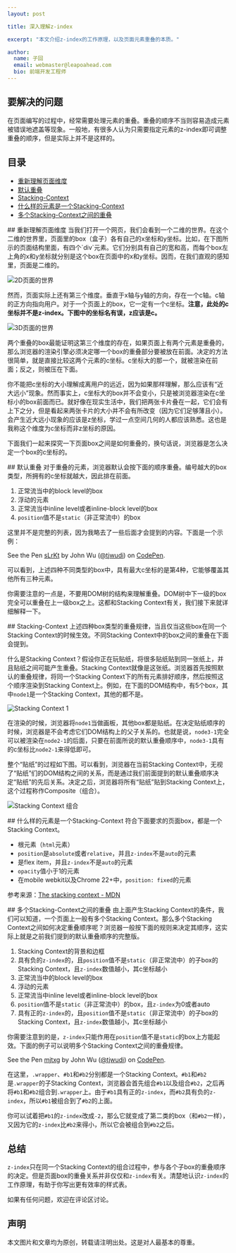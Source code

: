 ```yaml
---
layout: post

title: 深入理解z-index

excerpt: "本文介绍z-index的工作原理，以及页面元素重叠的本质。"

author:
  name: 子回
  email: webmaster@leapoahead.com
  bio: 前端开发工程师
---
```


## 要解决的问题
在页面编写的过程中，经常需要处理元素的重叠。重叠的顺序不当则容易造成元素被错误地遮盖等现象。一般地，有很多人认为只需要指定元素的z-index即可调整重叠的顺序，但是实际上并不是这样的。

## 目录

- [重新理解页面维度](#重新理解页面维度)
- [默认重叠](#默认重叠)
- [Stacking-Context](#Stacking-Context)
- [什么样的元素是一个Stacking-Context](#什么样的元素是一个Stacking-Context)
- [多个Stacking-Context之间的重叠](#多个Stacking-Context之间的重叠)

<div id="重新理解页面维度"></div>
## 重新理解页面维度
当我们打开一个网页，我们会看到一个二维的世界。在这个二维的世界里，页面里的box（盒子）各有自己的x坐标和y坐标。比如，在下图所示的页面结构里面，有四个`div`元素。它们分别具有自己的宽和高，而每个box左上角的x和y坐标就分别是这个box在页面中的x和y坐标。因而，在我们直观的感知里，页面是二维的。

![2D页面的世界](http://ww4.sinaimg.cn/mw690/6aadf779gw1eheltpc2g7j211q0t075u.jpg)


然而，页面实际上还有第三个维度。垂直于x轴与y轴的方向，存在一个c轴。c轴的正方向指向用户。对于一个页面上的box，它一定有一个c坐标。**注意，此处的c坐标并不是z-index。下图中的坐标名有误，z应该是c。**

![3D页面的世界](http://ww3.sinaimg.cn/mw690/6aadf779gw1eheltpv2fij209x06ojrb.jpg)

两个重叠的box最能证明这第三个维度的存在，如果页面上有两个元素是重叠的，那么浏览器的渲染引擎必须决定哪一个box的重叠部分要被放在前面。决定的方法很简单，就是直接比较这两个元素的c坐标。c坐标大的那一个，就被渲染在前面；反之，则被压在下面。

你不能把c坐标的大小理解成离用户的远近，因为如果那样理解，那么应该有“近大远小”现象。然而事实上，c坐标大的box并不会变小，只是被浏览器渲染在c坐标小的box前面而已。就好像在现实生活中，我们把两张卡片叠在一起，它们会有上下之分，但是看起来两张卡片的大小并不会有所改变（因为它们足够薄且小）。会产生近大远小现象的应该是z坐标，学过一点空间几何的人都应该熟悉。这也是我称这个维度为c坐标而非z坐标的原因。

下面我们一起来探究一下页面box之间是如何重叠的，换句话说，浏览器是怎么决定一个box的c坐标的。

<div id="默认重叠"></div>
## 默认重叠
对于重叠的元素，浏览器默认会按下面的顺序重叠。编号越大的box类型，所拥有的c坐标就越大，因此排在前面。

1. 正常流当中的block level的box
2. 浮动的元素
3. 正常流当中inline level或者inline-block level的box
4. `position`值不是`static`（非正常流中）的box

这里并不是完整的列表，因为我略去了一些后面才会提到的内容。下面是一个示例：

<p data-height="268" data-theme-id="0" data-slug-hash="sLrKt" data-default-tab="result" class='codepen'>See the Pen <a href='http://codepen.io/tjwudi/pen/sLrKt/'>sLrKt</a> by John Wu (<a href='http://codepen.io/tjwudi'>@tjwudi</a>) on <a href='http://codepen.io'>CodePen</a>.</p>
<script async="async" src="//codepen.io/assets/embed/ei.js"></script>

可以看到，上述四种不同类型的box中，具有最大c坐标的是第4种，它能够覆盖其他所有三种元素。

你需要注意的一点是，不要用DOM树的结构来理解重叠。DOM树中下一级的box完全可以重叠在上一级box之上。这都和Stacking Context有关，我们接下来就详细解释一下。

<div id="Stacking-Context"></div>
## Stacking-Context
上述四种box类型的重叠规律，当且仅当这些box在同一个Stacking Context的时候生效。不同Stacking Context中的box之间的重叠在下面会提到。

什么是Stacking Context？假设你正在玩贴纸，将很多贴纸贴到同一张纸上，并且贴纸之间可能产生重叠。Stacking Context就像是这张纸。浏览器首先按照默认的重叠规律，将同一个Stacking Context下的所有元素排好顺序，然后按照这个顺序渲染到Stacking Context上。例如，在下面的DOM结构中，有5个box，其中`node1`是一个Stacking Context，其他的都不是。

![Stacking Context 1](http://ww3.sinaimg.cn/mw690/6aadf779gw1eheltrbayzj20d109et8u.jpg)

在渲染的时候，浏览器将`node1`当做画板，其他box都是贴纸。在决定贴纸顺序的时候，浏览器是不会考虑它们DOM结构上的父子关系的。也就是说，`node3-1`完全可以被渲染在`node2-1`的后面，只要在前面所说的默认重叠顺序中，`node3-1`具有的c坐标比`node2-1`来得低即可。

整个“贴纸”的过程如下图。可以看到，浏览器在当前Stacking Context中，无视了“贴纸”们的DOM结构之间的关系，而是通过我们前面提到的默认重叠顺序决定“贴纸”的先后关系。决定之后，浏览器将所有“贴纸”贴到Stacking Context上，这个过程称作Composite（组合）。

![Stacking Context 组合](http://ww4.sinaimg.cn/mw690/6aadf779gw1eheltrvlgsj20yk14v40k.jpg)

<div id="什么样的元素是一个Stacking-Context"></div>
## 什么样的元素是一个Stacking-Context
符合下面要求的页面box，都是一个Stacking Context。

- 根元素（`html`元素）
- `position`是`absolute`或者`relative`，并且`z-index`不是`auto`的元素
- 是flex item，并且`z-index`不是`auto`的元素
- `opacity`值小于1的元素
- 在mobile webkit以及Chrome 22+中，`position: fixed`的元素

参考来源：[The stacking context - MDN](https://developer.mozilla.org/en-US/docs/Web/Guide/CSS/Understanding_z_index/The_stacking_context)

<div id="多个Stacking-Context之间的重叠"></div>
## 多个Stacking-Context之间的重叠
由上面产生Stacking Context的条件，我们可以知道，一个页面上一般有多个Stacking Context。那么多个Stacking Context之间如何决定重叠顺序呢？浏览器一般按下面的规则来决定其顺序，这实际上就是之前我们提到的默认重叠顺序的完整版。

1. Stacking Context的背景和边框
2. 具有负的`z-index`的，且`position`值不是`static`（非正常流中）的子box的Stacking Context，且`z-index`数值越小，其c坐标越小
3. 正常流当中的block level的box
4. 浮动的元素
5. 正常流当中inline level或者inline-block level的box
6. `position`值不是`static`（非正常流中）的box，且`z-index`为0或者auto
7. 具有正的`z-index`的，且`position`值不是`static`（非正常流中）的子box的Stacking Context，且`z-index`数值越小，其c坐标越小

你需要注意到的是，`z-index`只能作用在`position`值不是`static`的box上方能起效。下面的例子可以说明多个Stacking Context之间的重叠规律。

<p data-height="268" data-theme-id="0" data-slug-hash="mjtxg" data-default-tab="result" class='codepen'>See the Pen <a href='http://codepen.io/tjwudi/pen/mjtxg/'>mjtxg</a> by John Wu (<a href='http://codepen.io/tjwudi'>@tjwudi</a>) on <a href='http://codepen.io'>CodePen</a>.</p>
<script async="async" src="//codepen.io/assets/embed/ei.js"></script>

在这里，`.wrapper`、`#b1`和`#b2`分别都是一个Stacking Context。`#b1`和`#b2`是`.wrapper`的子Stacking Context，浏览器会首先组合`#b1`以及组合`#b2`，之后再将`#b1`和`#b2`组合到`.wrapper`上。由于`#b1`具有正的`z-index`，而`#b2`具有负的`z-index`，所以`#b1`被组合到了`#b2`的上面。

你可以试着把`#b1`的`z-index`改成`-2`，那么它就变成了第二类的box（和`#b2`一样），又因为它的`z-index`比`#b2`来得小，所以它会被组合到`#b2`之后。

## 总结
`z-index`只在同一个Stacking Context的组合过程中，参与各个子box的重叠顺序的决定。但是页面box的重叠关系并非仅仅和`z-index`有关。清楚地认识`z-index`的工作原理，有助于你写出更有效率的样式表。

如果有任何问题，欢迎在评论区讨论。

## 声明
本文图片和文章均为原创，转载请注明出处。这是对人最基本的尊重。